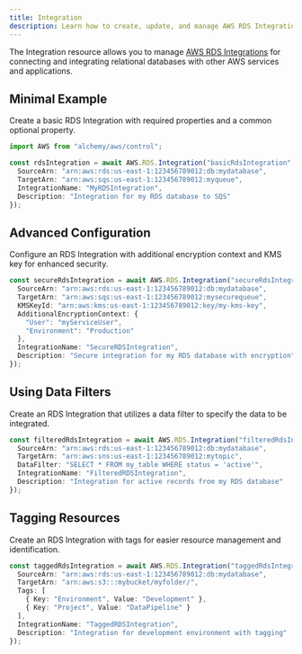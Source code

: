 ```yaml
---
title: Integration
description: Learn how to create, update, and manage AWS RDS Integrations using Alchemy Cloud Control.
---
```



The Integration resource allows you to manage [AWS RDS Integrations](https://docs.aws.amazon.com/rds/latest/userguide/) for connecting and integrating relational databases with other AWS services and applications.

## Minimal Example

Create a basic RDS Integration with required properties and a common optional property.

```ts
import AWS from "alchemy/aws/control";

const rdsIntegration = await AWS.RDS.Integration("basicRdsIntegration", {
  SourceArn: "arn:aws:rds:us-east-1:123456789012:db:mydatabase",
  TargetArn: "arn:aws:sqs:us-east-1:123456789012:myqueue",
  IntegrationName: "MyRDSIntegration",
  Description: "Integration for my RDS database to SQS"
});
```

## Advanced Configuration

Configure an RDS Integration with additional encryption context and KMS key for enhanced security.

```ts
const secureRdsIntegration = await AWS.RDS.Integration("secureRdsIntegration", {
  SourceArn: "arn:aws:rds:us-east-1:123456789012:db:mydatabase",
  TargetArn: "arn:aws:sqs:us-east-1:123456789012:mysecurequeue",
  KMSKeyId: "arn:aws:kms:us-east-1:123456789012:key/my-kms-key",
  AdditionalEncryptionContext: {
    "User": "myServiceUser",
    "Environment": "Production"
  },
  IntegrationName: "SecureRDSIntegration",
  Description: "Secure integration for my RDS database with encryption"
});
```

## Using Data Filters

Create an RDS Integration that utilizes a data filter to specify the data to be integrated.

```ts
const filteredRdsIntegration = await AWS.RDS.Integration("filteredRdsIntegration", {
  SourceArn: "arn:aws:rds:us-east-1:123456789012:db:mydatabase",
  TargetArn: "arn:aws:sns:us-east-1:123456789012:mytopic",
  DataFilter: "SELECT * FROM my_table WHERE status = 'active'",
  IntegrationName: "FilteredRDSIntegration",
  Description: "Integration for active records from my RDS database"
});
```

## Tagging Resources

Create an RDS Integration with tags for easier resource management and identification.

```ts
const taggedRdsIntegration = await AWS.RDS.Integration("taggedRdsIntegration", {
  SourceArn: "arn:aws:rds:us-east-1:123456789012:db:mydatabase",
  TargetArn: "arn:aws:s3:::mybucket/myfolder/",
  Tags: [
    { Key: "Environment", Value: "Development" },
    { Key: "Project", Value: "DataPipeline" }
  ],
  IntegrationName: "TaggedRDSIntegration",
  Description: "Integration for development environment with tagging"
});
```
